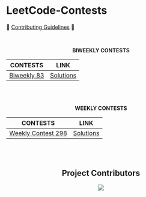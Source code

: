 # LeetCode-Contests

🥇  [Contributing Guidelines](https://github.com/nishkarsh800/LeetCode-Contests/blob/main/Contributing.md) 🥇

<br>

<p align="center">
    <b> BIWEEKLY CONTESTS </b>
</p>

<div align = "center">

|CONTESTS|LINK|
|-------|-----|
| [Biweekly 83](https://leetcode.com/contest/biweekly-contest-83/) | [Solutions](https://github.com/Shweta2024/LeetCode-Contests/tree/biweekly83/Biweekly%20Contest%2083) |

</div>

<br> <br> 

<p align="center">
    <b>WEEKLY CONTESTS</b>
</p>

<div align = "center">

|CONTESTS|LINK|
|-------|-----|
|[Weekly Contest 298](https://leetcode.com/contest/weekly-contest-298/)|[Solutions](https://github.com/Avik-creator/LeetCode-Contests/tree/Contest-298/Weekly%20Contest%20298)|

</div>
<br>
<br>

<h2 align="center"> Project Contributors </h2> 

<div align="center">
    <a href="https://github.com/nishkarsh800/LeetCode-Contests/graphs/contributors">
    <img src="https://contrib.rocks/image?repo=nishkarsh800/LeetCode-Contests" />
    </a>
</div>
